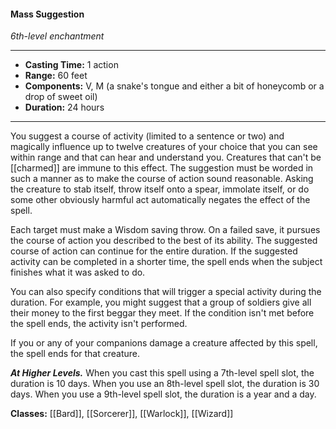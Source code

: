 #### Mass Suggestion
*6th-level enchantment*
___
- **Casting Time:** 1 action
- **Range:** 60 feet
- **Components:** V, M (a snake's tongue and either a bit of honeycomb or a drop of sweet oil)
- **Duration:** 24 hours
---
You suggest a course of activity (limited to a sentence or two) and magically influence up to twelve creatures of your choice that you can see within range and that can hear and understand you. Creatures that can't be [[charmed]] are immune to this effect. The suggestion must be worded in such a manner as to make the course of action sound reasonable. Asking the creature to stab itself, throw itself onto a spear, immolate itself, or do some other obviously harmful act automatically negates the effect of the spell.

Each target must make a Wisdom saving throw. On a failed save, it pursues the course of action you described to the best of its ability. The suggested course of action can continue for the entire duration. If the suggested activity can be completed in a shorter time, the spell ends when the subject finishes what it was asked to do.

You can also specify conditions that will trigger a special activity during the duration. For example, you might suggest that a group of soldiers give all their money to the first beggar they meet. If the condition isn't met before the spell ends, the activity isn't performed.

If you or any of your companions damage a creature affected by this spell, the spell ends for that creature.

***At Higher Levels.*** When you cast this spell using a 7th-level spell slot, the duration is 10 days. When you use an 8th-level spell slot, the duration is 30 days. When you use a 9th-level spell slot, the duration is a year and a day.

**Classes:** [[Bard]], [[Sorcerer]], [[Warlock]], [[Wizard]]